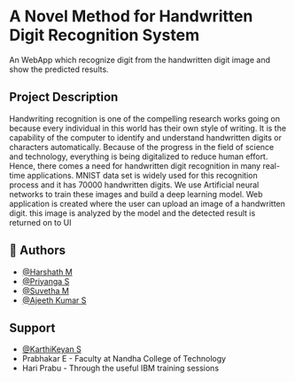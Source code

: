 
# A Novel Method for Handwritten Digit Recognition System

An WebApp which recognize digit from the handwritten digit image and show the predicted results.


## Project Description

Handwriting recognition is one of the compelling research works going on because every individual in this world has their own style of writing. It is the capability of the computer to identify and understand handwritten digits or characters automatically. Because of the progress in the field of science and technology, everything is being digitalized to reduce human effort. Hence, there comes a need for handwritten digit recognition in many real-time applications. MNIST data set is widely used for this recognition process and it has 70000 handwritten digits. We use Artificial neural networks to train these images and build a deep learning model. Web application is created where the user can upload an image of a handwritten digit. this image is analyzed by the model and the detected result is returned on to UI
## 🚀 Authors

- [@Harshath M](https://github.com/HarshathM)
- [@Priyanga S](https://github.com/PriyangaS24)
- [@Suvetha M](https://github.com/Suvethamani)
- [@Ajeeth Kumar S](https://github.com/Aksunstar) 


##  Support
- [@KarthiKeyan S](https://github.com/Kkarthic)
- Prabhakar E - Faculty at Nandha College of Technology
- Hari Prabu - Through the useful IBM training sessions
